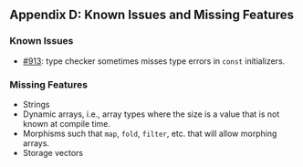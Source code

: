 ## Appendix D: Known Issues and Missing Features

### Known Issues

- [#913](https://github.com/essential-contributions/pint/issues/913): type checker sometimes misses
  type errors in `const` initializers.

### Missing Features

- Strings
- Dynamic arrays, i.e., array types where the size is a value that is not known at compile time.
- Morphisms such that `map`, `fold`, `filter`, etc. that will allow morphing arrays.
- Storage vectors

